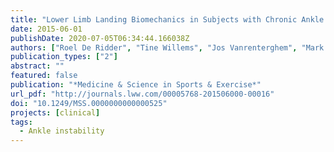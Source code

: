 ```yaml
---
title: "Lower Limb Landing Biomechanics in Subjects with Chronic Ankle Instability:"
date: 2015-06-01
publishDate: 2020-07-05T06:34:44.166038Z
authors: ["Roel De Ridder", "Tine Willems", "Jos Vanrenterghem", "Mark A. Robinson", "Philip Roosen"]
publication_types: ["2"]
abstract: ""
featured: false
publication: "*Medicine & Science in Sports & Exercise*"
url_pdf: "http://journals.lww.com/00005768-201506000-00016"
doi: "10.1249/MSS.0000000000000525"
projects: [clinical]
tags:
  - Ankle instability
---
```

